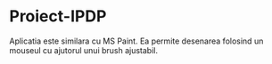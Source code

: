 # Proiect-IPDP
Aplicatia este similara cu MS Paint. Ea permite desenarea folosind un mouseul cu ajutorul unui brush ajustabil.
